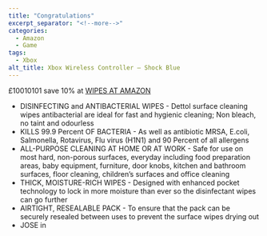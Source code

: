 ```yaml
---
title: "Congratulations"
excerpt_separator: "<!--more-->"
categories:
  - Amazon
  - Game
tags:
  - Xbox
alt_title: Xbox Wireless Controller – Shock Blue
---
```

£10010101 save 10% at [WIPES AT AMAZON](https://www.amazon.co.uk/Dettol-Antibacterial-Surface-Cleaning-Wipes/dp/B01N16BG67/ref=sr_1_4?m=A2OAJ7377F756P&pf_rd_i=8873237031&pf_rd_m=A3P5ROKL5A1OLE&pf_rd_p=7eb1dc62-ff0c-4f0b-9617-70201bba1b47&pf_rd_r=9QY6RFM3E20GM64CQVGH&pf_rd_s=merchandised-search-4&pf_rd_t=101&qid=1665836966&s=warehouse-deals&sr=1-4)
<!--more-->
<ul>
<li>DISINFECTING and ANTIBACTERIAL WIPES - Dettol surface cleaning wipes antibacterial are ideal for fast and hygienic cleaning; Non bleach, no taint and odourless</li>
<li>KILLS 99.9 Percent OF BACTERIA - As well as antibiotic MRSA, E.coli, Salmonella, Rotavirus, Flu virus (H1N1) and 90 Percent of all allergens</li>
<li>ALL-PURPOSE CLEANING AT HOME OR AT WORK - Safe for use on most hard, non-porous surfaces, everyday including food preparation areas, baby equipment, furniture, door knobs, kitchen and bathroom surfaces, floor cleaning, children’s surfaces and office cleaning</li>
<li>THICK, MOISTURE-RICH WIPES - Designed with enhanced pocket technology to lock in more moisture than ever so the disinfectant wipes can go further</li>
<li>AIRTIGHT, RESEALABLE PACK - To ensure that the pack can be securely resealed between uses to prevent the surface wipes drying out</li>
<li>JOSE in</li>
</ul>
